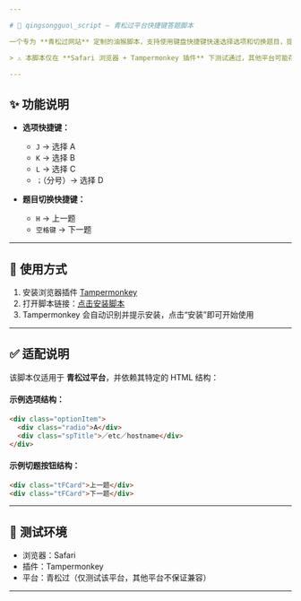```yaml
---

# 🧠 qingsongguo\_script — 青松过平台快捷键答题脚本

一个专为 **青松过网站** 定制的油猴脚本，支持使用键盘快捷键快速选择选项和切换题目，提升答题效率，让你轻松应对每一道题。

> ⚠️ 本脚本仅在 **Safari 浏览器 + Tampermonkey 插件** 下测试通过，其他平台可能存在兼容性问题，请自行评估风险。

---
```


## ✨ 功能说明

* **选项快捷键：**

  * `J` → 选择 A
  * `K` → 选择 B
  * `L` → 选择 C
  * `；`（分号）→ 选择 D

* **题目切换快捷键：**

  * `H` → 上一题
  * `空格键` → 下一题

---

## 🔧 使用方式

1. 安装浏览器插件 [Tampermonkey](https://www.tampermonkey.net/)
2. 打开脚本链接：[点击安装脚本](https://github.com/zhengsuanfa/qingsongguo_script/raw/main/qingsongguo_script.js)
3. Tampermonkey 会自动识别并提示安装，点击“安装”即可开始使用

---

## ✅ 适配说明

该脚本仅适用于 **青松过平台**，并依赖其特定的 HTML 结构：

#### 示例选项结构：

```html
<div class="optionItem">
  <div class="radio">A</div>
  <div class="spTitle">／etc／hostname</div>
</div>
```

#### 示例切题按钮结构：

```html
<div class="tFCard">上一题</div>
<div class="tFCard">下一题</div>
```

---

## 🧪 测试环境

* 浏览器：Safari
* 插件：Tampermonkey
* 平台：青松过（仅测试该平台，其他平台不保证兼容）

---
